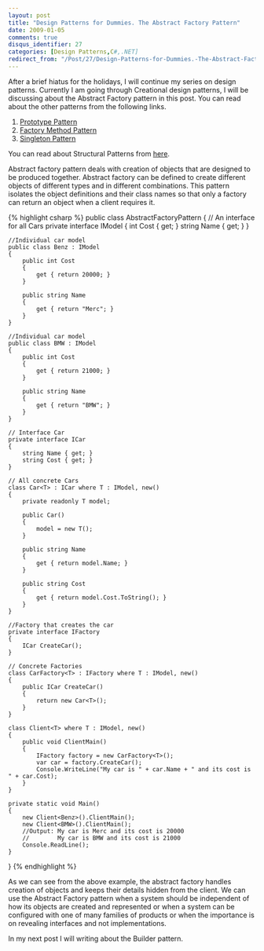 ```yaml
---
layout: post
title: "Design Patterns for Dummies. The Abstract Factory Pattern"
date: 2009-01-05
comments: true
disqus_identifier: 27
categories: [Design Patterns,C#,.NET]
redirect_from: "/Post/27/Design-Patterns-for-Dummies.-The-Abstract-Factory-Pattern.aspx/"
---
```

After a brief hiatus for the holidays, I will continue my series on
design patterns. Currently I am going through Creational design
patterns, I will be discussing about the Abstract Factory pattern in
this post. You can read about the other patterns from the following
links.
<!--more-->
1.  [Prototype
    Pattern](/2008/12/15/Design-Patterns-For-Dummies.-The-Prototype-Pattern/)
2.  [Factory Method
    Pattern](/2008/12/18/Design-Patterns-For-Dummies.-The-Factory-Method-Pattern/)
3.  [Singleton
    Pattern](/2008/12/22/Design-Patterns-for-Dummies.-The-Singleton-Pattern/)

You can read about Structural Patterns from
[here](/2008/12/15/Structural-Design-Patterns/).

Abstract factory pattern deals with creation of objects that are
designed to be produced together. Abstract factory can be defined to
create different objects of different types and in different
combinations. This pattern isolates the object definitions and their
class names so that only a factory can return an object when a client
requires it.

{% highlight csharp %}
public class AbstractFactoryPattern
{
    // An interface for all Cars
    private interface IModel
    {
        int Cost { get; }
        string Name { get; }
    }

    //Individual car model
    public class Benz : IModel
    {
        public int Cost
        {
            get { return 20000; }
        }

        public string Name
        {
            get { return "Merc"; }
        }
    }

    //Individual car model
    public class BMW : IModel
    {
        public int Cost
        {
            get { return 21000; }
        }

        public string Name
        {
            get { return "BMW"; }
        }
    }

    // Interface Car
    private interface ICar
    {
        string Name { get; }
        string Cost { get; }
    }

    // All concrete Cars
    class Car<T> : ICar where T : IModel, new()
    {
        private readonly T model;

        public Car()
        {
            model = new T();
        }

        public string Name
        {
            get { return model.Name; }
        }

        public string Cost
        {
            get { return model.Cost.ToString(); }
        }
    }

    //Factory that creates the car
    private interface IFactory
    {
        ICar CreateCar();
    }

    // Concrete Factories
    class CarFactory<T> : IFactory where T : IModel, new()
    {
        public ICar CreateCar()
        {
            return new Car<T>();
        }
    }

    class Client<T> where T : IModel, new()
    {
        public void ClientMain()
        {
            IFactory factory = new CarFactory<T>();
            var car = factory.CreateCar();
            Console.WriteLine("My car is " + car.Name + " and its cost is " + car.Cost);
        }
    }

    private static void Main()
    {
        new Client<Benz>().ClientMain();
        new Client<BMW>().ClientMain();
        //Output: My car is Merc and its cost is 20000
        //        My car is BMW and its cost is 21000
        Console.ReadLine();
    }
}
{% endhighlight %}

As we can see from the above example, the abstract factory handles
creation of objects and keeps their details hidden from the client. We
can use the Abstract Factory pattern when a system should be independent
of how its objects are created and represented or when a system can be
configured with one of many families of products or when the importance
is on revealing interfaces and not implementations.

In my next post I will writing about the Builder pattern.


